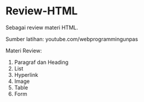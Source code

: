 # Review-HTML
 Sebagai review materi HTML. 
 
 Sumber latihan: youtube.com/webprogrammingunpas
 
 Materi Review:
 1. Paragraf dan Heading
 2. List
 3. Hyperlink
 4. Image
 5. Table
 6. Form
